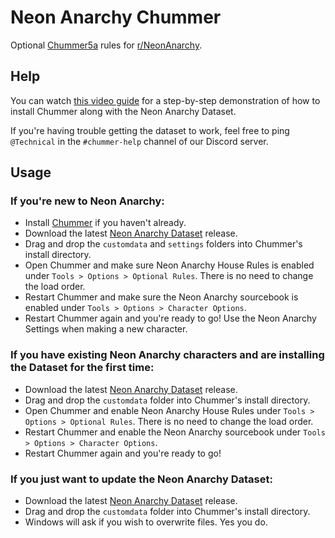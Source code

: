 # Neon Anarchy Chummer
Optional [Chummer5a](https://github.com/chummer5a/chummer5a) rules for [r/NeonAnarchy](https://www.reddit.com/r/NeonAnarchy/).

## Help

You can watch [this video guide](https://drive.google.com/file/d/1UyI3ZGuWFZ3Nj-yFhkM9YCrEbGaOrluC/view?usp=sharing) for a step-by-step demonstration of how to install Chummer along with the Neon Anarchy Dataset.

If you're having trouble getting the dataset to work, feel free to ping `@Technical` in the `#chummer-help` channel of our Discord server.

## Usage

### If you're new to Neon Anarchy:

- Install [Chummer](https://github.com/chummer5a/chummer5a) if you haven't already.
- Download the latest [Neon Anarchy Dataset](https://github.com/smarekp/NeonAnarchyChummer/releases) release.
- Drag and drop the `customdata` and `settings` folders into Chummer's install directory.
- Open Chummer and make sure Neon Anarchy House Rules is enabled under `Tools > Options > Optional Rules`. There is no need to change the load order.
- Restart Chummer and make sure the Neon Anarchy sourcebook is enabled under `Tools > Options > Character Options`.
- Restart Chummer again and you're ready to go! Use the Neon Anarchy Settings when making a new character.

### If you have existing Neon Anarchy characters and are installing the Dataset for the first time:

- Download the latest [Neon Anarchy Dataset](https://github.com/smarekp/NeonAnarchyChummer/releases) release.
- Drag and drop the `customdata` folder into Chummer's install directory.
- Open Chummer and enable Neon Anarchy House Rules under `Tools > Options > Optional Rules`. There is no need to change the load order.
- Restart Chummer and enable the Neon Anarchy sourcebook under `Tools > Options > Character Options`.
- Restart Chummer again and you're ready to go!

### If you just want to update the Neon Anarchy Dataset:

- Download the latest [Neon Anarchy Dataset](https://github.com/smarekp/NeonAnarchyChummer/releases) release.
- Drag and drop the `customdata` folder into Chummer's install directory.
- Windows will ask if you wish to overwrite files. Yes you do.
